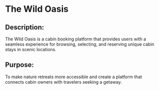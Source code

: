 # The Wild Oasis

## Description:

The Wild Oasis is a cabin booking platform that provides users with a seamless experience for browsing, selecting, and reserving unique cabin stays in scenic locations.

## Purpose:

To make nature retreats more accessible and create a platform that connects cabin owners with travelers seeking a getaway.
